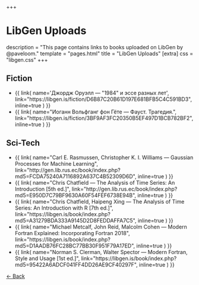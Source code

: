 +++
# LibGen Uploads
description = "This page contains links to books uploaded on LibGen by @paveloom."
template = "pages.html"
title = "LibGen Uploads"
[extra]
css = "libgen.css"
+++

<div id="page">
  <div id="main">
    <h2 class="header"><span>Fiction</span></h2>
    <div class="content">
      <ul>
        <li>
          {{
            link(
              name='Джордж Оруэлл — "1984" и эссе разных лет',
              link="https://libgen.is/fiction/D6B87C20B61D197E681BFB5C4C591BD3",
              inline=true
            )
          }}
        </li>
        <li>
          {{
            link(
              name="Иоганн Вольфганг фон Гёте — Фауст. Трагедия.",
              link="https://libgen.is/fiction/3BF9AF3FC20350B5EF497D1BCB782BF2",
              inline=true
            )
          }}
        </li>
      </ul>
    </div>
    <h2 class="header"><span>Sci-Tech</span></h2>
    <div class="content">
      <ul>
        <li>
          {{
            link(
              name="Carl E. Rasmussen, Christopher K. I. Williams — Gaussian Processes for Machine Learning",
              link="http://gen.lib.rus.ec/book/index.php?md5=FCDA75240A7116892A637C4B52309D6D",
              inline=true
            )
          }}
        </li>
        <li>
          {{
            link(
              name="Chris Chatfield — The Analysis of Time Series: An Introduction [5th ed.]",
              link="http://gen.lib.rus.ec/book/index.php?md5=E950D7C79BF9630A60F54FEF6738E94B",
              inline=true
            )
          }}
        </li>
        <li>
          {{
            link(
              name="Chris Chatfield, Haipeng Xing — The Analysis of Time Series: An Introduction with R [7th ed.]",
              link="https://libgen.is/book/index.php?md5=A31279BDA333A9145D2D8FEDDAFFA7C5",
              inline=true
            )
          }}
        </li>
        <li>
          {{
            link(
              name="Michael Metcalf, John Reid, Malcolm Cohen — Modern Fortran Explained: Incorporating Fortran 2018",
              link="https://libgen.is/book/index.php?md5=D1AADB76FC28BC77BB30F951F79A17ED",
              inline=true
            )
          }}
        </li>
        <li>
          {{
            link(
              name="Norman S. Clerman, Walter Spector — Modern Fortran, Style and Usage [1st ed.]",
              link="https://libgen.is/book/index.php?md5=95422A6ADCF041FF4DD26AE9CF40297F",
              inline=true
            )
          }}
        </li>
      </ul>
    </div>
    <div id="footer">
      <a href="https://paveloom.github.io/" id="back-link">←&nbsp;Back</a>
    </div>
  </div>
</div>
